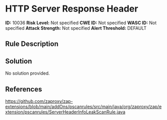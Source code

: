 
# HTTP Server Response Header

**ID:** 10036
**Risk Level:** Not specified
**CWE ID:** Not specified
**WASC ID:** Not specified
**Attack Strength:** Not specified
**Alert Threshold:** DEFAULT

## Rule Description


## Solution
No solution provided.

## References
https://github.com/zaproxy/zap-extensions/blob/main/addOns/pscanrules/src/main/java/org/zaproxy/zap/extension/pscanrules/ServerHeaderInfoLeakScanRule.java
